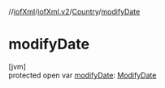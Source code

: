 //[iofXml](../../../index.md)/[iofXml.v2](../index.md)/[Country](index.md)/[modifyDate](modify-date.md)

# modifyDate

[jvm]\
protected open var [modifyDate](modify-date.md): [ModifyDate](../-modify-date/index.md)

